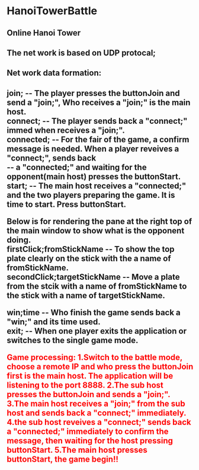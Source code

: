 # HanoiTowerBattle


<h2>Online Hanoi Tower</h2>

<h2>The net work is based on UDP protocal;</h2>
<h2>Net work data formation:<h2>
<strong>
join;         -- The player presses the buttonJoin and send a "join;", Who receives a "join;" is the main host.<br>
connect;      -- The player sends back a "connect;" immed when receives a "join;".<br>
connected;    -- For the fair of the game, a confirm message is needed. When a player reveives a "connect;", sends back  <br>
              -- a "connected;" and waiting for the opponent(main host) presses the buttonStart. <br>
start;        -- The main host receives a "connected;" and the two players preparing the game. It is time to start. Press buttonStart. <br>

Below is for rendering the pane at the right top of the main window to show what is the opponent doing.<br>
firstClick;fromStickName   -- To show the top plate clearly on the stick with the a name of fromStickName. <br>
secondClick;targetStickName  -- Move a plate from the stcik with a name of fromStickName to the stick with a name of targetStickName.<br>

win;time      -- Who finish the game sends back a "win;" and its time used.<br>
exit;         -- When one player exits the application or switches to the single game mode.<br>

</strong>

<strong>
<p>
<font color='red'>
  Game processing:
  1.Switch to the battle mode, choose a remote IP and who press the buttonJoin first is the main host. The application will be  listening to the port 8888.
  2.The sub host presses the buttonJoin and sends a "join;".
  3.The main host receives a "join;" from the sub host and sends back a "connect;" immediately.
  4.the sub host reveives a "connect;" sends back a "connected;" immediately to confirm the message, then waiting for the host pressing buttonStart.
  5.The main host presses buttonStart, the game begin!! 
    
</font>
</p>

</strong>








